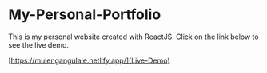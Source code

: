 # My-Personal-Portfolio
This is my personal website created with ReactJS. Click on the link below to see the live demo.

[https://mulengangulale.netlify.app/](Live-Demo)
